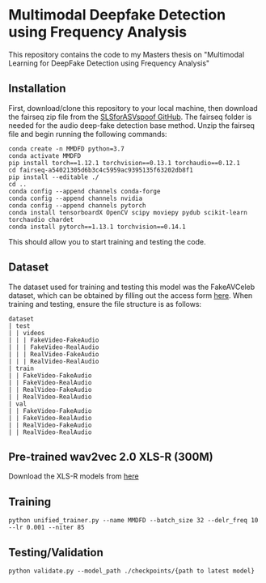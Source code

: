 Multimodal Deepfake Detection using Frequency Analysis
===============
This repository contains the code to my Masters thesis on "Multimodal Learning for DeepFake Detection using
Frequency Analysis"


## Installation
First, download/clone this repository to your local machine, then download the fairseq zip file from the [SLSforASVspoof GitHub](https://github.com/QiShanZhang/SLSforASVspoof-2021-DF). The fairseq folder is needed for the audio deep-fake detection base method. Unzip the fairseq file and begin running the following commands:
```
conda create -n MMDFD python=3.7
conda activate MMDFD
pip install torch==1.12.1 torchvision==0.13.1 torchaudio==0.12.1
cd fairseq-a54021305d6b3c4c5959ac9395135f63202db8f1
pip install --editable ./
cd ..
conda config --append channels conda-forge
conda config --append channels nvidia
conda config --append channels pytorch
conda install tensorboardX OpenCV scipy moviepy pydub scikit-learn torchaudio chardet
conda install pytorch==1.13.1 torchvision==0.14.1
```
This should allow you to start training and testing the code.

## Dataset
The dataset used for training and testing this model was the FakeAVCeleb dataset, which can be obtained by filling out the access form [here](https://github.com/DASH-Lab/FakeAVCeleb). When training and testing, ensure the file structure is as follows:
```
dataset
| test
| | videos
| | | FakeVideo-FakeAudio
| | | FakeVideo-RealAudio
| | | RealVideo-FakeAudio
| | | RealVideo-RealAudio
| train
| | FakeVideo-FakeAudio
| | FakeVideo-RealAudio
| | RealVideo-FakeAudio
| | RealVideo-RealAudio
| val
| | FakeVideo-FakeAudio
| | FakeVideo-RealAudio
| | RealVideo-FakeAudio
| | RealVideo-RealAudio
```

## Pre-trained wav2vec 2.0 XLS-R (300M)
Download the XLS-R models from [here](https://github.com/pytorch/fairseq/tree/main/examples/wav2vec/xlsr)

## Training
```
python unified_trainer.py --name MMDFD --batch_size 32 --delr_freq 10 --lr 0.001 --niter 85
```
## Testing/Validation
```
python validate.py --model_path ./checkpoints/{path to latest model}
```